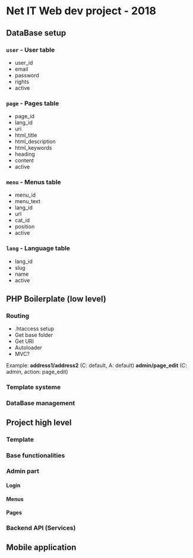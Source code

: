 # Net IT Web dev project - 2018

## DataBase setup
### `user` - User table
- user_id
- email
- password
- rights
- active

### `page` - Pages table
- page_id
- lang_id
- uri
- html_title
- html_description
- html_keywords
- heading
- content
- active

### `menu` - Menus table
- menu_id
- menu_text
- lang_id
- url
- cat_id
- position
- active

### `lang` - Language table
- lang_id
- slug
- name
- active

## PHP Boilerplate (low level)

### Routing
- .htaccess setup
- Get base folder
- Get URI
- Autoloader
- MVC?

Example:
**address1/address2** (C: default, A: default)
**admin/page_edit** (C: admin, action: page_edit)



### Template systeme
### DataBase management



## Project high level

### Template
### Base functionalities
### Admin part
#### Login
#### Menus
#### Pages

### Backend API (Services)

## Mobile application


